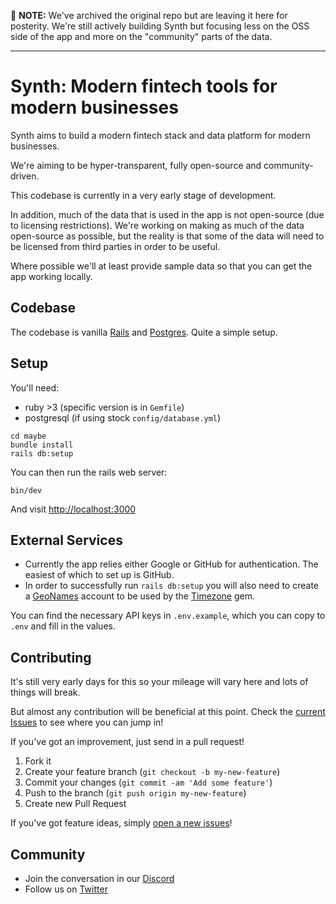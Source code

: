 🚨 **NOTE:** We've archived the original repo but are leaving it here for posterity. We're still actively building Synth but focusing less on the OSS side of the app and more on the "community" parts of the data.

---

# Synth: Modern fintech tools for modern businesses

Synth aims to build a modern fintech stack and data platform for modern businesses.

We're aiming to be hyper-transparent, fully open-source and community-driven.

This codebase is currently in a very early stage of development.

In addition, much of the data that is used in the app is not open-source (due to licensing restrictions). We're working on making as much of the data open-source as possible, but the reality is that some of the data will need to be licensed from third parties in order to be useful.

Where possible we'll at least provide sample data so that you can get the app working locally.

## Codebase

The codebase is vanilla [Rails](https://rubyonrails.org/) and [Postgres](https://www.postgresql.org/). Quite a simple setup.

## Setup

You'll need:

- ruby >3 (specific version is in `Gemfile`)
- postgresql (if using stock `config/database.yml`)

```shell
cd maybe
bundle install
rails db:setup
```

You can then run the rails web server:

```shell
bin/dev
```

And visit [http://localhost:3000](http://localhost:3000)

## External Services

- Currently the app relies either Google or GitHub for authentication. The easiest of which to set up is GitHub.
- In order to successfully run `rails db:setup` you will also need to create a [GeoNames](https://www.geonames.org/) account to be used by the [Timezone](https://github.com/panthomakos/timezone) gem.

You can find the necessary API keys in `.env.example`, which you can copy to `.env` and fill in the values.

## Contributing

It's still very early days for this so your mileage will vary here and lots of things will break.

But almost any contribution will be beneficial at this point. Check the [current Issues](https://github.com/maybe-finance/synth/issues) to see where you can jump in!

If you've got an improvement, just send in a pull request!

1. Fork it
2. Create your feature branch (`git checkout -b my-new-feature`)
3. Commit your changes (`git commit -am 'Add some feature'`)
4. Push to the branch (`git push origin my-new-feature`)
5. Create new Pull Request

If you've got feature ideas, simply [open a new issues](https://github.com/maybe-finance/synth/issues/new)!

## Community

- Join the conversation in our [Discord](https://discord.gg/rDZFvtGcxx)
- Follow us on [Twitter](https://twitter.com/synth_finance)
